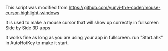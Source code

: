 This script was modified from https://github.com/yunyi-the-coder/mouse-cursor-highlight-windows

It is used to make a mouse cursor that will show up correctly in fullscreen Side by Side 3D apps

It works fine as long as you are using your app in fullscreen. run "Start.ahk" in AutoHotKey to make it start.